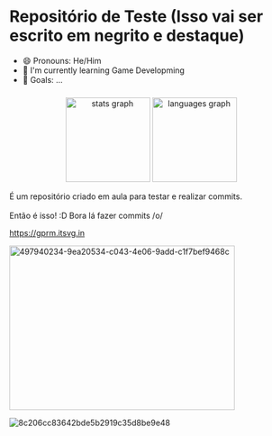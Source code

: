 # Repositório de Teste (Isso vai ser escrito em negrito e destaque)
- 😄 Pronouns: He/Him
- 🎯 I'm currently learning Game Developming<br>
- 🎯 Goals: ...<br>

###

<div align="center">
  <img src="https://github-readme-stats.vercel.app/api?username=gustavooliveira174-prog&hide_title=false&hide_rank=false&show_icons=true&include_all_commits=true&count_private=true&disable_animations=false&theme=dracula&locale=en&hide_border=false" height="150" alt="stats graph"  />
  <img src="https://github-readme-stats.vercel.app/api/top-langs?username=gustavooliveira174-prog&locale=en&hide_title=false&layout=compact&card_width=320&langs_count=5&theme=dracula&hide_border=false" height="150" alt="languages graph"  />
</div>

É um repositório criado em aula para testar e realizar commits.<br><br>
Então é isso! :D
Bora lá fazer commits /o/

https://gprm.itsvg.in


<img width="400" height="292" alt="497940234-9ea20534-c043-4e06-9add-c1f7bef9468c" src="https://github.com/user-attachments/assets/ba9f3d4c-3285-41dc-97f5-9937c347f46c" />


![8c206cc83642bde5b2919c35d8be9e48](https://github.com/user-attachments/assets/8c32d2ae-38e5-4cc2-88c8-4d36a2afe00b)




